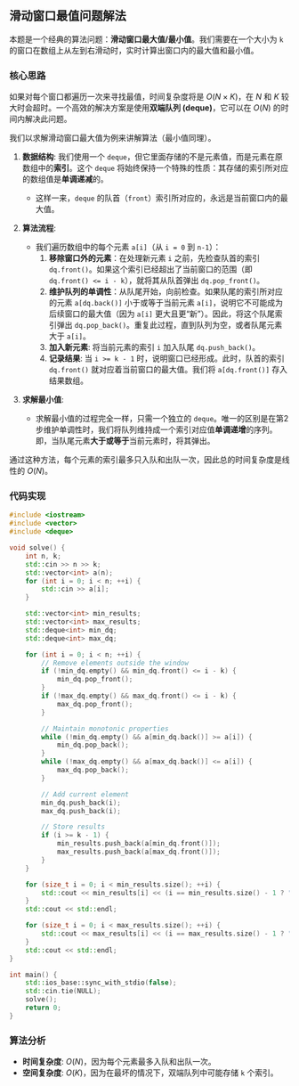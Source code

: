 ## 滑动窗口最值问题解法

本题是一个经典的算法问题：**滑动窗口最大值/最小值**。我们需要在一个大小为 `k` 的窗口在数组上从左到右滑动时，实时计算出窗口内的最大值和最小值。

### 核心思路

如果对每个窗口都遍历一次来寻找最值，时间复杂度将是 $O(N \times K)$，在 $N$ 和 $K$ 较大时会超时。一个高效的解决方案是使用**双端队列 (deque)**，它可以在 $O(N)$ 的时间内解决此问题。

我们以求解滑动窗口最大值为例来讲解算法（最小值同理）。

1.  **数据结构**: 我们使用一个 `deque`，但它里面存储的不是元素值，而是元素在原数组中的**索引**。这个 `deque` 将始终保持一个特殊的性质：其存储的索引所对应的数组值是**单调递减**的。
    *   这样一来，`deque` 的队首（`front`）索引所对应的，永远是当前窗口内的最大值。

2.  **算法流程**:
    *   我们遍历数组中的每个元素 `a[i]`（从 `i = 0` 到 `n-1`）：
        1.  **移除窗口外的元素**：在处理新元素 `i` 之前，先检查队首的索引 `dq.front()`。如果这个索引已经超出了当前窗口的范围（即 `dq.front() <= i - k`），就将其从队首弹出 `dq.pop_front()`。
        2.  **维护队列的单调性**：从队尾开始，向前检查。如果队尾的索引所对应的元素 `a[dq.back()]` 小于或等于当前元素 `a[i]`，说明它不可能成为后续窗口的最大值（因为 `a[i]` 更大且更“新”）。因此，将这个队尾索引弹出 `dq.pop_back()`。重复此过程，直到队列为空，或者队尾元素大于 `a[i]`。
        3.  **加入新元素**: 将当前元素的索引 `i` 加入队尾 `dq.push_back()`。
        4.  **记录结果**: 当 `i >= k - 1` 时，说明窗口已经形成。此时，队首的索引 `dq.front()` 就对应着当前窗口的最大值。我们将 `a[dq.front()]` 存入结果数组。

3.  **求解最小值**:
    *   求解最小值的过程完全一样，只需一个独立的 `deque`。唯一的区别是在第2步维护单调性时，我们将队列维持成一个索引对应值**单调递增**的序列。即，当队尾元素**大于或等于**当前元素时，将其弹出。

通过这种方法，每个元素的索引最多只入队和出队一次，因此总的时间复杂度是线性的 $O(N)$。

### 代码实现
```cpp
#include <iostream>
#include <vector>
#include <deque>

void solve() {
    int n, k;
    std::cin >> n >> k;
    std::vector<int> a(n);
    for (int i = 0; i < n; ++i) {
        std::cin >> a[i];
    }

    std::vector<int> min_results;
    std::vector<int> max_results;
    std::deque<int> min_dq;
    std::deque<int> max_dq;

    for (int i = 0; i < n; ++i) {
        // Remove elements outside the window
        if (!min_dq.empty() && min_dq.front() <= i - k) {
            min_dq.pop_front();
        }
        if (!max_dq.empty() && max_dq.front() <= i - k) {
            max_dq.pop_front();
        }

        // Maintain monotonic properties
        while (!min_dq.empty() && a[min_dq.back()] >= a[i]) {
            min_dq.pop_back();
        }
        while (!max_dq.empty() && a[max_dq.back()] <= a[i]) {
            max_dq.pop_back();
        }

        // Add current element
        min_dq.push_back(i);
        max_dq.push_back(i);

        // Store results
        if (i >= k - 1) {
            min_results.push_back(a[min_dq.front()]);
            max_results.push_back(a[max_dq.front()]);
        }
    }

    for (size_t i = 0; i < min_results.size(); ++i) {
        std::cout << min_results[i] << (i == min_results.size() - 1 ? "" : " ");
    }
    std::cout << std::endl;

    for (size_t i = 0; i < max_results.size(); ++i) {
        std::cout << max_results[i] << (i == max_results.size() - 1 ? "" : " ");
    }
    std::cout << std::endl;
}

int main() {
    std::ios_base::sync_with_stdio(false);
    std::cin.tie(NULL);
    solve();
    return 0;
}
```

### 算法分析
*   **时间复杂度**: $O(N)$，因为每个元素最多入队和出队一次。
*   **空间复杂度**: $O(K)$，因为在最坏的情况下，双端队列中可能存储 `k` 个索引。
